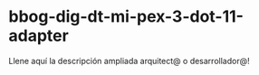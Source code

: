 # bbog-dig-dt-mi-pex-3-dot-11-adapter
Llene aquí la descripción ampliada arquitect@ o desarrollador@!

